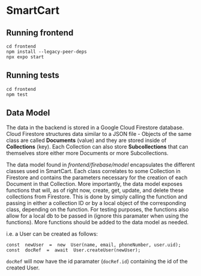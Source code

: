 

# SmartCart

## Running frontend

    cd frontend
    npm install --legacy-peer-deps
    npx expo start
## Running tests

    cd frontend
    npm test

## Data Model

 The data in the backend is stored in a Google Cloud Firestore database. Cloud Firestore structures data similar to a JSON file - Objects of the same class are called **Documents** (value) and they are stored inside of **Collections** (key). Each Collection can also store **Subcollections** that can themselves store either more Documents or more Subcollections.
 
The data model found in *frontend/firebase/model* encapsulates the different classes used in SmartCart. Each class correlates to some Collection in Firestore and contains the parameters necessary for the creation of each Document in that Collection. More importantly, the data model exposes functions that will, as of right now, create, get, update, and delete these collections from Firestore. This is done by simply calling the function and passing in either a collection ID or by  a local object of the corresponding class, depending on the function. For testing purposes, the functions also allow for a local db to be passed in (ignore this paramater when using the functions). More functions should be added to the data model as needed.

i.e. a User can be created as follows:

    const  newUser  =  new  User(name, email, phoneNumber, user.uid);
    const  docRef  =  await  User.createUser(newUser);


 `docRef` will now have the id paramater (`docRef.id`) containing the id of the created User.
